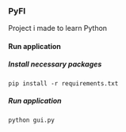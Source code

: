 ### PyFI

Project i made to learn Python

#### Run application

##### Install necessary packages
```console
pip install -r requirements.txt
```

##### Run application
```console
python gui.py
```
